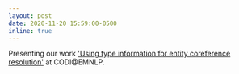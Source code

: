 ```yaml
---
layout: post
date: 2020-11-20 15:59:00-0500
inline: true
---
```


Presenting our work ['Using type information for entity coreference resolution'](https://www.aclweb.org/anthology/2020.codi-1.3.pdf) at CODI@EMNLP.